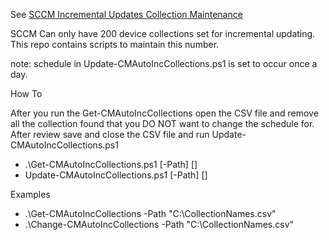 See [SCCM Incremental Updates Collection Maintenance](https://jameswassinger.me/sccm-device-collections-use-incremental-updates-for-this-collection/)

<p>SCCM Can only have 200 device collections set for incremental updating. This repo contains scripts to maintain this number.</p>

<p>note: schedule in Update-CMAutoIncCollections.ps1 is set to occur once a day.</p>

<p>How To</p>
<p>After you run the Get-CMAutoIncCollections open the CSV file and remove all the collection found that you DO NOT want to change the schedule for. After review save and close the CSV file and run Update-CMAutoIncCollections.ps1</p>

* .\Get-CMAutoIncCollections.ps1 [-Path] <string> [<CommonParameters>]
* Update-CMAutoIncCollections.ps1 [-Path] <string> [<CommonParameters>]

<p>Examples</p>

* .\Get-CMAutoIncCollections -Path "C:\CollectionNames.csv"
* .\Change-CMAutoIncCollections -Path "C:\CollectionNames.csv"
